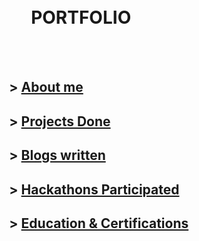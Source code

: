 
<br/><br/>
<br/><br/>


#  &nbsp; &nbsp; &nbsp; &nbsp; &nbsp; &nbsp;&nbsp; &nbsp; &nbsp; &nbsp; &nbsp; &nbsp; &nbsp;PORTFOLIO

<br/><br/>


##  &nbsp; &nbsp; &nbsp; &nbsp; &nbsp; &nbsp;&nbsp; &nbsp; &nbsp; &nbsp; &nbsp; &nbsp; &nbsp; > [About me](/about.md)
 
##  &nbsp; &nbsp; &nbsp; &nbsp; &nbsp; &nbsp;&nbsp; &nbsp; &nbsp; &nbsp; &nbsp; &nbsp; &nbsp; > [Projects Done](/projects)

##  &nbsp; &nbsp; &nbsp; &nbsp; &nbsp;  &nbsp;&nbsp; &nbsp; &nbsp; &nbsp; &nbsp; &nbsp; &nbsp; > [Blogs written]() 
   
##  &nbsp; &nbsp; &nbsp; &nbsp; &nbsp; &nbsp;&nbsp; &nbsp; &nbsp; &nbsp; &nbsp; &nbsp; &nbsp; > [Hackathons Participated]() 

##  &nbsp; &nbsp; &nbsp; &nbsp; &nbsp; &nbsp;&nbsp; &nbsp; &nbsp; &nbsp; &nbsp; &nbsp; &nbsp; > [Education & Certifications](/edu-cert.md)







